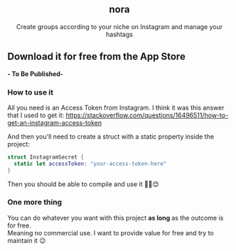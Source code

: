 <h2 align="center">
  nora
</h2>
<p align="center">
  Create groups according to your niche on Instagram and manage your hashtags
</p>

## Download it for free from the App Store
<b> - To Be Published- </b>


### How to use it
All you need is an Access Token from Instagram. I think it was this answer that I used to get it:
https://stackoverflow.com/questions/16496511/how-to-get-an-instagram-access-token

And then you'll need to create a struct with a static property inside the project:
```swift
struct InstagramSecret {
  static let accessToken: "your-access-token-here"
}
```

Then you should be able to compile and use it ✌🏻😊

### One more thing
You can do whatever you want with this project <b> as long </b> as the outcome is for free. <br />
Meaning no commercial use. I want to provide value for free and try to maintain it 😉
